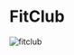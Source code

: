 # FitClub


![fitclub](https://github.com/user-attachments/assets/00dac9b4-cf76-43ae-ab6f-4acce2c870dc)

